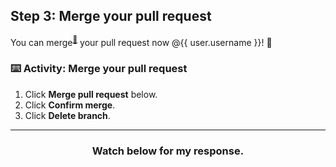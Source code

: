 ## Step 3: Merge your pull request

You can merge<sup>[:book:](https://help.github.com/articles/github-glossary/#merge)</sup> your pull request now @{{ user.username }}! :ship: 

### :keyboard: Activity: Merge your pull request

1. Click **Merge pull request** below.
1. Click **Confirm merge**.
1. Click **Delete branch**.

<hr>
<h3 align="center">Watch below for my response.</h3>
